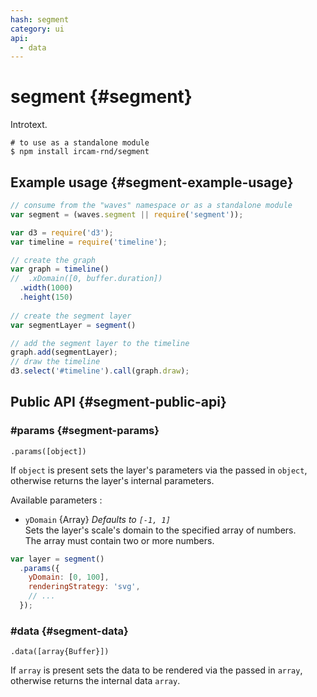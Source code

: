 ```yaml
---
hash: segment
category: ui
api:
  - data
---
```


# segment {#segment}

Introtext.

~~~
# to use as a standalone module
$ npm install ircam-rnd/segment
~~~

## Example usage {#segment-example-usage}

~~~javascript
// consume from the "waves" namespace or as a standalone module
var segment = (waves.segment || require('segment'));

var d3 = require('d3');
var timeline = require('timeline');

// create the graph
var graph = timeline()
//  .xDomain([0, buffer.duration])
  .width(1000)
  .height(150)
  
// create the segment layer
var segmentLayer = segment()

// add the segment layer to the timeline
graph.add(segmentLayer);
// draw the timeline
d3.select('#timeline').call(graph.draw);
~~~


## Public API {#segment-public-api}


### #params {#segment-params}

`.params([object])`

If `object` is present sets the layer's parameters via the passed in `object`, otherwise returns the layer's internal parameters.  

Available parameters :

* `yDomain` {Array} _Defaults to `[-1, 1]`_  
  Sets the layer's scale's domain to the specified array of numbers.  
  The array must contain two or more numbers.  

~~~javascript
var layer = segment()
  .params({
    yDomain: [0, 100],
    renderingStrategy: 'svg',
    // ...
  });
~~~ 


### #data {#segment-data}

`.data([array{Buffer}])`

If `array` is present sets the data to be rendered via the passed in `array`, otherwise returns the internal data `array`.
